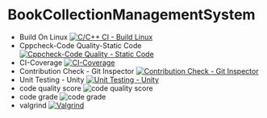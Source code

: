 # BookCollectionManagementSystem

* Build On Linux
[![C/C++ CI - Build Linux](https://github.com/Pavanv408/BookCollectionManagementSystem/actions/workflows/c-cpp.yml/badge.svg)](https://github.com/Pavanv408/BookCollectionManagementSystem/actions/workflows/c-cpp.yml)
* Cppcheck-Code Quality-Static Code
[![Cppcheck-Code Quality - Static Code](https://github.com/Pavanv408/BookCollectionManagementSystem/actions/workflows/Cppcheck-Code%20Quality%20-%20Static%20Code%20.yml/badge.svg)](https://github.com/Pavanv408/BookCollectionManagementSystem/actions/workflows/Cppcheck-Code%20Quality%20-%20Static%20Code%20.yml)
* CI-Coverage
[![CI-Coverage](https://github.com/Pavanv408/BookCollectionManagementSystem/actions/workflows/gcov.yml/badge.svg)](https://github.com/Pavanv408/BookCollectionManagementSystem/actions/workflows/gcov.yml)
* Contribution Check - Git Inspector
[![Contribution Check - Git Inspector](https://github.com/Pavanv408/BookCollectionManagementSystem/actions/workflows/gitinspector.yml/badge.svg)](https://github.com/Pavanv408/BookCollectionManagementSystem/actions/workflows/gitinspector.yml)
* Unit Testing - Unity
[![Unit Testing - Unity](https://github.com/Pavanv408/BookCollectionManagementSystem/actions/workflows/unity.yml/badge.svg)](https://github.com/Pavanv408/BookCollectionManagementSystem/actions/workflows/unity.yml)
* code quality score
 ![code quality score](https://api.codiga.io/project/32369/score/svg)
* code grade
 ![code grade](https://api.codiga.io/project/32369/status/svg)
 * valgrind
 [![Valgrind](https://github.com/Pavanv408/BookCollectionManagementSystem/actions/workflows/valgrind.yml/badge.svg)](https://github.com/Pavanv408/BookCollectionManagementSystem/actions/workflows/valgrind.yml)
